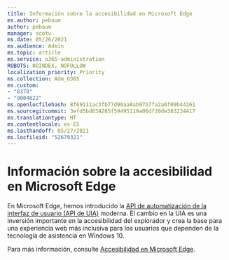 ```yaml
---
title: Información sobre la accesibilidad en Microsoft Edge
ms.author: pebaum
author: pebaum
manager: scotv
ms.date: 05/26/2021
ms.audience: Admin
ms.topic: article
ms.service: o365-administration
ROBOTS: NOINDEX, NOFOLLOW
localization_priority: Priority
ms.collection: Adm_O365
ms.custom:
- "8370"
- "9004622"
ms.openlocfilehash: 8f69111ac3fb77d90aa8ab97b7fa2a6f09b44161
ms.sourcegitcommit: 3efd5bd034285f59495119a06df20de383234417
ms.translationtype: HT
ms.contentlocale: es-ES
ms.lasthandoff: 05/27/2021
ms.locfileid: "52679321"
---
```

# <a name="learn-about-accessibility-in-microsoft-edge"></a>Información sobre la accesibilidad en Microsoft Edge

En Microsoft Edge, hemos introducido la [API de automatización de la interfaz de usuario (API de UIA)](https://go.microsoft.com/fwlink/?linkid=2153423) moderna. El cambio en la UIA es una inversión importante en la accesibilidad del explorador y crea la base para una experiencia web más inclusiva para los usuarios que dependen de la tecnología de asistencia en Windows 10. 

Para más información, consulte [Accesibilidad en Microsoft Edge](https://go.microsoft.com/fwlink/?linkid=2153512).
